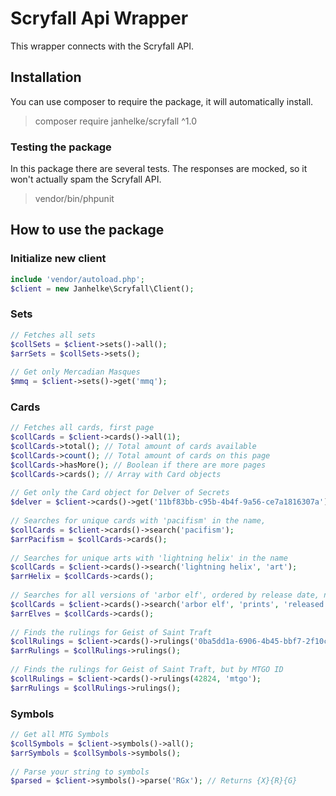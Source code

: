 # Scryfall Api Wrapper
This wrapper connects with the Scryfall API.

## Installation
You can use composer to require the package, it will automatically install.
> composer require janhelke/scryfall ^1.0

### Testing the package
In this package there are several tests. The responses are mocked, so it won't actually spam the Scryfall API.
> vendor/bin/phpunit

## How to use the package
### Initialize new client
```php
include 'vendor/autoload.php';
$client = new Janhelke\Scryfall\Client();
```
### Sets
```php
// Fetches all sets
$collSets = $client->sets()->all();
$arrSets = $collSets->sets();
 
// Get only Mercadian Masques
$mmq = $client->sets()->get('mmq');
```

### Cards
```php
// Fetches all cards, first page
$collCards = $client->cards()->all(1);
$collCards->total(); // Total amount of cards available
$collCards->count(); // Total amount of cards on this page
$collCards->hasMore(); // Boolean if there are more pages
$collCards->cards(); // Array with Card objects
 
// Get only the Card object for Delver of Secrets
$delver = $client->cards()->get('11bf83bb-c95b-4b4f-9a56-ce7a1816307a');
 
// Searches for unique cards with 'pacifism' in the name,
$collCards = $client->cards()->search('pacifism');
$arrPacifism = $collCards->cards();
 
// Searches for unique arts with 'lightning helix' in the name
$collCards = $client->cards()->search('lightning helix', 'art');
$arrHelix = $collCards->cards();
 
// Searches for all versions of 'arbor elf', ordered by release date, newest first
$collCards = $client->cards()->search('arbor elf', 'prints', 'released', 'desc');
$arrElves = $collCards->cards(); 
 
// Finds the rulings for Geist of Saint Traft
$collRulings = $client->cards()->rulings('0ba5dd1a-6906-4b45-bbf7-2f10cb955083');
$arrRulings = $collRulings->rulings();
 
// Finds the rulings for Geist of Saint Traft, but by MTGO ID
$collRulings = $client->cards()->rulings(42824, 'mtgo');
$arrRulings = $collRulings->rulings();
```

### Symbols
```php
// Get all MTG Symbols
$collSymbols = $client->symbols()->all();
$arrSymbols = $collSymbols->symbols();
 
// Parse your string to symbols
$parsed = $client->symbols()->parse('RGx'); // Returns {X}{R}{G}
```
